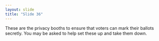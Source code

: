 ```yaml
---
layout: slide
title: "Slide 36"
---
```


These are the privacy booths to ensure that voters can mark their ballots secretly. You may be asked to help set these up and take them down.
